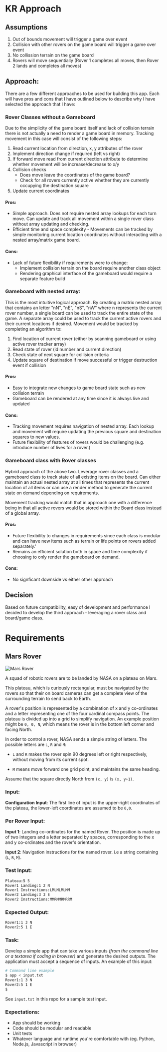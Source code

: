 # KR Approach
## Assumptions
1. Out of bounds movement will trigger a game over event
2. Collision with other rovers on the game board will trigger a game over event
3. No collission terrain on the game board
4. Rovers will move sequentially (Rover 1 completes all moves, then Rover 2 lands and completes all moves)

## Approach:
There are a few different approaches to be used for building this app. Each will have pros and cons that I have outlined below to describe why I have selected the approach that I have:
### Rover Classes without a Gameboard
Due to the simplicity of the game board itself and lack of collision terrain there is not actually a need to render a game board in memory. Tracking movement in this case will consist of the following steps:
1. Read current location from direction, x, y attributes of the rover
2. Implement direction change if required (left vs right)
3. If forward move read from current direction attribute to determine whether movement will be increase/decrease to x/y
4. Collision checks
    * Does move leave the coordinates of the game board?
    * Check for all rovers currently active whether they are currently occupying the destination square
5. Update current coordinates

#### Pros:
* Simple approach. Does not require nested array lookups for each turn  move. Can update and track all movement within a single rover class without array updating and checking.
* Efficient time and space complexity - Movements can be tracked by simple monitoring current location coordinates without interacting with a nested array/matrix game board.

#### Cons:
* Lack of future flexibility if requirements were to change:
    * Implement collision terrain on the board require another class object
    * Rendering graphical interface of the gameboard would require a separate feature build

### Gameboard with nested array:
This is the most intuitive logical approach. By creating a matrix nested array that contains an letter "nN", "nE", "nS", "nW" where n represents the current rover number, a single board can be used to  track the entire state of the game. A separate array could be used to track the current active rovers and their current locations if desired. Movement would be tracked by completing an algorithm to:
1. Find location of current rover (either by scanning gameboard or using active rover tracker array)
2. Read state of rover (id number and current direction)
3. Check state of next square for collision criteria
4. Update square of destination if move successful or trigger destruction event if collision

#### Pros:
* Easy to integrate new changes to game board state such as new collision terrain
* Gameboard can be rendered at any time since it is always live and updated

#### Cons:
* Tracking movement requires navigation of nested array. Each lookup and movement will require updating the previous square and destination squares to new values.
* Future flexibility of features of rovers would be challenging (e.g. introduce number of lives for a rover.)

### Gameboard class with Rover classes
Hybrid approach of the above two. Leverage rover classes and a gameboard class to track state of all existing items on the board. Can either maintain an actual nested array at all times that represents the current location of all items or can use a render method to generate the current state on demand depending on requirements.

Movement tracking would match that in approach one with a difference being in that all active rovers would be stored within the Board class instead of a global array.

#### Pros:
* Future flexibility to changes in requirements since each class is modular and can have new items such as terrain or life points on rovers added separately.'
* Remains an efficient solution both in space and time complexity if choosing to only render the gameboard on demand.

#### Cons:
* No signficant downside vs either other approach

## Decision
Based on future compatibility, easy of development and performance I decided to develop the third approach - leveraging a rover class and board/game class. 

# Requirements

## Mars Rover

![Mars Rover](/rover.jpg?raw=true "Mars Rover")

A squad of robotic rovers are to be landed by NASA on a plateau on Mars.

This plateau, which is curiously rectangular, must be navigated by the rovers so that their on board cameras can get a complete view of the surrounding terrain to send back to Earth.

A rover's position is represented by a combination of x and y co-ordinates and a letter representing one of the four cardinal compass points. The plateau is divided up into a grid to simplify navigation. An example position might be `0, 0, N`, which means the rover is in the bottom left corner and facing North.

In order to control a rover, NASA sends a simple string of letters. The possible letters are `L`, `R` and `M`:

* `L` and `R` makes the rover spin 90 degrees left or right respectively, without moving from its current spot.

* `M` means move forward one grid point, and maintains the same heading.

Assume that the square directly North from `(x, y)` is `(x, y+1)`.

### Input:

**Configuration Input**: The first line of input is the upper-right coordinates of the plateau, the lower-left coordinates are assumed to be `0,0`.

### Per Rover Input:

**Input 1**: Landing co-ordinates for the named Rover. The position is made up of two integers and a letter separated by spaces, corresponding to the x and y co-ordinates and the rover's orientation.

**Input 2**: Navigation instructions for the named rover. i.e a string containing (`L`, `R`, `M`).

### Test Input:
```bash
Plateau:5 5
Rover1 Landing:1 2 N
Rover1 Instructions:LMLMLMLMM
Rover2 Landing:3 3 E
Rover2 Instructions:MMRMMRMRRM
```

### Expected Output:
```bash
Rover1:1 3 N
Rover2:5 1 E
```
### Task:

Develop a simple app that can take various inputs _(from the command line or a textarea if coding in browser)_ and generate the desired outputs. The application must accept a sequence of inputs. An example of this input:
```bash
# Command line example
$ app < input.txt
Rover1:1 3 N
Rover2:5 1 E
$
```
See `input.txt` in this repo for a sample test input.

### Expectations:

- App should be working
- Code should be modular and readable
- Unit tests
- Whatever language and runtime you're comfortable with (eg. Python, Node.js, Javascript in browser)
